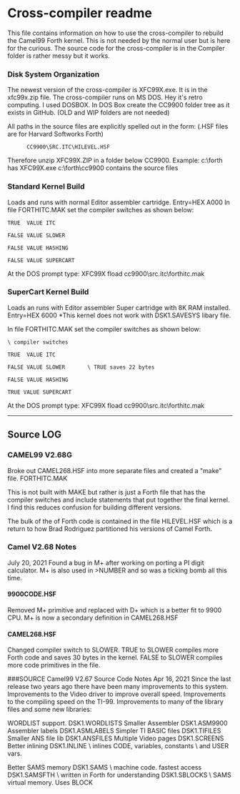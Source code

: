 # Cross-compiler readme
This file contains information on how to use the cross-compiler to rebuild
the Camel99 Forth kernel. This is not needed by the normal user but is here
for the curious. The source code for the cross-compiler is in the Compiler
folder is rather messy but it works.

### Disk System Organization
The newest version of the cross-compiler is XFC99X.exe.
It is in the xfc99x.zip file.
The cross-compiler runs on MS DOS. Hey it's retro computing. I used DOSBOX.
In DOS Box create the CC9900 folder tree as it exists in GitHub.
(OLD and WIP folders are not needed)

All paths in the source files are explicitly spelled out in the form:
(.HSF files are for Harvard Softworks Forth)

          CC9900\SRC.ITC\HILEVEL.HSF

Therefore unzip XFC99X.ZIP in a folder below CC9900.
Example:
c:\forth             has XFC99X.exe
c:\forth\cc9900      contains the source files

### Standard Kernel Build
Loads and runs with normal Editor assembler cartridge. Entry=HEX A000
In file FORTHITC.MAK set the compiler switches as shown below:

  `TRUE  VALUE ITC`

  `FALSE VALUE SLOWER`

  `FALSE VALUE HASHING`

  `FALSE VALUE SUPERCART`

At the DOS prompt type:    XFC99X  fload cc9900\src.itc\forthitc.mak

### SuperCart Kernel Build
Loads an runs with Editor assembler Super cartridge with 8K RAM installed.
Entry=HEX 6000
*This kernel does not work with DSK1.SAVESYS libary file.

In file FORTHITC.MAK set the compiler switches as shown below:

`\ compiler switches`

`TRUE  VALUE ITC`

`FALSE VALUE SLOWER       \ TRUE saves 22 bytes`

`FALSE VALUE HASHING`

`TRUE VALUE SUPERCART`


At the DOS prompt type:    XFC99X  fload cc9900\src.itc\forthitc.mak

*****************************************************
## Source LOG
### CAMEL99 V2.68G
Broke out CAMEL268.HSF into more separate files and created a "make" file.
FORTHITC.MAK

This is not built with MAKE but rather is just a Forth file that has the
compiler switches and include statements that put together the final kernel.
I find this reduces confusion for building different versions.

The bulk of the of Forth code is contained in the file HILEVEL.HSF which is a
return to how Brad Rodriguez partitioned his versions of Camel Forth.

### Camel V2.68 Notes
July 20, 2021
Found a bug in M+ after working on porting a PI digit calculator.
M+ is also used in >NUMBER and so was a ticking bomb all this time.

#### 9900CODE.HSF  
Removed M+ primitive and replaced with D+ which is a better fit to 9900 CPU.
M+ is now a secondary definition in CAMEL268.HSF

#### CAMEL268.HSF
Changed compiler switch to SLOWER. TRUE to SLOWER compiles more Forth code and
saves 30 bytes in the kernel. FALSE to SLOWER compiles more code primitives in
the file.

###SOURCE Camel99 V2.67 Source Code Notes
Apr 16, 2021
Since the last release two years ago there have been many improvements to this system.
Improvements to the Video driver to improve overall speed.
Improvements to the compiling speed on the TI-99.
Improvements to many of the library files and some new libraries:

WORDLIST support.      DSK1.WORDLISTS
Smaller Assembler      DSK1.ASM9900
Assembler labels       DSK1.ASMLABELS
Simpler TI BASIC files DSK1.TIFILES  
Smaller ANS file lib   DSK1.ANSFILES
Multiple Video pages   DSK1.SCREENS
Better inlining        DSK1.INLINE   \ inlines CODE, variables, constants
                                     \ and USER vars.

Better SAMS memory    DSK1.SAMS      \ machine code. fastest access
                      DSK1.SAMSFTH   \ written in Forth for understanding
                      DSK1.SBLOCKS   \ SAMS virtual memory. Uses BLOCK
